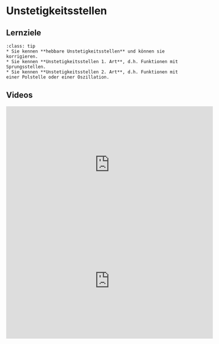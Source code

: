 # Unstetigkeitsstellen

## Lernziele

```{admonition} Lernziele 
:class: tip
* Sie kennen **hebbare Unstetigkeitsstellen** und können sie korrigieren.
* Sie kennen **Unstetigkeitsstellen 1. Art**, d.h. Funktionen mit Sprungsstellen. 
* Sie kennen **Unstetigkeitsstellen 2. Art**, d.h. Funktionen mit einer Polstelle oder einer Oszillation.
```

## Videos

<iframe width="560" height="315" src="https://www.youtube.com/embed/XUnIpTvZcUE" title="YouTube video player" frameborder="0" allow="accelerometer; autoplay; clipboard-write; encrypted-media; gyroscope; picture-in-picture" allowfullscreen></iframe>

<iframe width="560" height="315" src="https://www.youtube.com/embed/MI93ZGBb9zE" title="YouTube video player" frameborder="0" allow="accelerometer; autoplay; clipboard-write; encrypted-media; gyroscope; picture-in-picture" allowfullscreen></iframe>